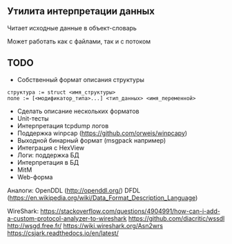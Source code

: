 ﻿## Утилита интерпретации данных

Читает исходные данные в объект-словарь

Может работать как с файлами, так и с потоком

## TODO
* Собственный формат описания структуры
```
структура := struct <имя_структуры>
поле := [<модификатор_типа>...] <тип_данных> <имя_переменной>
```
* Сделать описание нескольких форматов
* Unit-тесты
* Интерпретация tcpdump логов
* Поддержка winpcap  (https://github.com/orweis/winpcapy)
* Выходной бинарный формат (msgpack например)
* Интеграция с HexView
* Логи: поддержка БД
* Интерпретация в БД
* MitM
* Web-форма



Аналоги:
	OpenDDL (http://openddl.org/)
	DFDL (https://en.wikipedia.org/wiki/Data_Format_Description_Language)
	
WireShark:
	https://stackoverflow.com/questions/4904991/how-can-i-add-a-custom-protocol-analyzer-to-wireshark
	https://github.com/diacritic/wssdl
	http://wsgd.free.fr/
	https://wiki.wireshark.org/Asn2wrs
	https://csjark.readthedocs.io/en/latest/
	